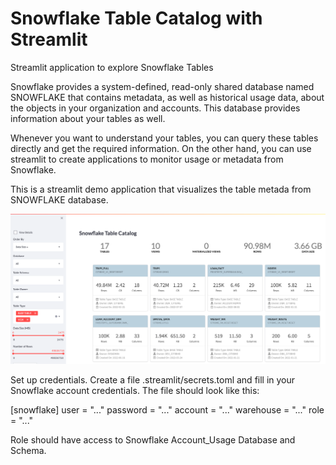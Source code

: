 # Snowflake Table Catalog with Streamlit
Streamlit application to explore Snowflake Tables

Snowflake provides a system-defined, read-only shared database named SNOWFLAKE that contains metadata, as well as historical usage data, about the objects in your organization and accounts. This database provides information about your tables as well. 

Whenever you want to understand your tables, you can query these tables directly and get the required information. On the other hand, you can use streamlit to create applications to monitor usage or metadata from Snowflake.

This is a streamlit demo application that visualizes the table metada from SNOWFLAKE database.

![This is an image](resources/Snowflake-Table-Catalog.png)


Set up credentials. Create a file .streamlit/secrets.toml and fill in your Snowflake account credentials. The file should look like this:

[snowflake]
user = "..."
password = "..."
account = "..."
warehouse = "..."
role = "..."

Role should have access to Snowflake Account_Usage Database and Schema.
